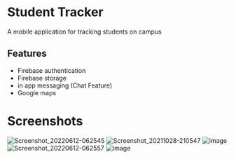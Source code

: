 # Student Tracker

A mobile application for tracking students on campus

## Features
- Firebase authentication
- Firebase storage
- in app messaging (Chat Feature)
- Google maps

# Screenshots
![Screenshot_20220612-062545](https://user-images.githubusercontent.com/68328887/186017439-537f979e-7367-4d54-9f15-f8950176244a.png)
![Screenshot_20211028-210547](https://user-images.githubusercontent.com/68328887/186017540-444396f8-a215-440e-b3a2-f8e015c193ae.png)
![image](https://user-images.githubusercontent.com/68328887/186018141-06c8f4dd-b6f9-4e8c-84cb-29b2fb5bcc07.png)
![Screenshot_20220612-062557](https://user-images.githubusercontent.com/68328887/186017971-e02136e4-76e3-43f5-a52b-1e8230aa1854.png)
![image](https://user-images.githubusercontent.com/68328887/186018245-d7316faf-5a26-4cc4-9b87-23c4edbdfe42.png)



